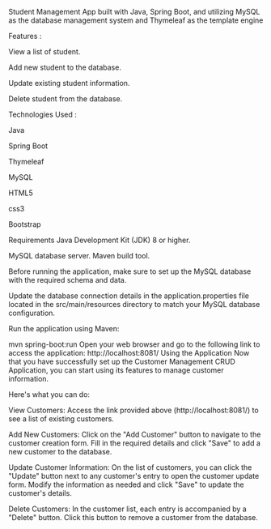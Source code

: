 
Student Management App built with Java, Spring Boot, and utilizing MySQL as the database management system and Thymeleaf as the template engine

Features :

View a list of student. 

Add new student to the database.

Update existing student information.

Delete student from the database.

Technologies Used : 

Java 

Spring Boot 

Thymeleaf 

MySQL 

HTML5

css3

Bootstrap 

Requirements Java Development Kit (JDK) 8 or higher. 

MySQL database server. Maven build tool.

Before running the application, make sure to set up the MySQL database with the required schema and data.

Update the database connection details in the application.properties file located in the src/main/resources directory to match your MySQL database configuration.

Run the application using Maven:

mvn spring-boot:run Open your web browser and go to the following link to access the application: http://localhost:8081/ Using the Application Now that you have successfully set up the Customer Management CRUD Application, you can start using its features to manage customer information. 


Here's what you can do:

View Customers: Access the link provided above (http://localhost:8081/) to see a list of existing customers.

Add New Customers: Click on the "Add Customer" button to navigate to the customer creation form. Fill in the required details and click "Save" to add a new customer to the database.

Update Customer Information: On the list of customers, you can click the "Update" button next to any customer's entry to open the customer update form. Modify the information as needed and click "Save" to update the customer's details.

Delete Customers: In the customer list, each entry is accompanied by a "Delete" button. Click this button to remove a customer from the database.
